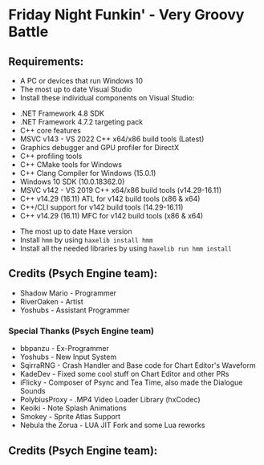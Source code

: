 # Friday Night Funkin' - Very Groovy Battle

## Requirements:
* A PC or devices that run Windows 10
* The most up to date Visual Studio
* Install these individual components on Visual Studio:
- .NET Framework 4.8 SDK
- .NET Framework 4.7.2 targeting pack
- C++ core features
- MSVC v143 - VS 2022 C++ x64/x86 build tools (Latest)
- Graphics debugger and GPU profiler for DirectX
- C++ profiling tools
- C++ CMake tools for Windows
- C++ Clang Compiler for Windows (15.0.1)
- Windows 10 SDK (10.0.18362.0)
- MSVC v142 - VS 2019 C++ x64/x86 build tools (v14.29-16.11)
- C++ v14.29 (16.11) ATL for v142 build tools (x86 & x64)
- C++/CLI support for v142 build tools (14.29-16.11)
- C++ v14.29 (16.11) MFC for v142 build tools (x86 & x64)
* The most up to date Haxe version
* Install `hmm` by using `haxelib install hmm` 
* Install all the needed libraries by using `haxelib run hmm install`

## Credits (Psych Engine team):
* Shadow Mario - Programmer
* RiverOaken - Artist
* Yoshubs - Assistant Programmer

### Special Thanks (Psych Engine team)
* bbpanzu - Ex-Programmer
* Yoshubs - New Input System
* SqirraRNG - Crash Handler and Base code for Chart Editor's Waveform
* KadeDev - Fixed some cool stuff on Chart Editor and other PRs
* iFlicky - Composer of Psync and Tea Time, also made the Dialogue Sounds
* PolybiusProxy - .MP4 Video Loader Library (hxCodec)
* Keoiki - Note Splash Animations
* Smokey - Sprite Atlas Support
* Nebula the Zorua - LUA JIT Fork and some Lua reworks

## Credits (Psych Engine team):